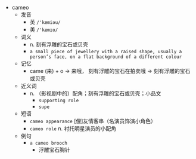 - cameo
  - 发音
    - 英 `/'kæmiəu/`
    - 美 `/'kæmɪo/`
  - 词义
    - n. 刻有浮雕的宝石或贝壳
    - `a small piece of jewellery with a raised shape, usually a person’s face, on a flat background of a different colour`
  - 记忆
    - came (来) + o → 来哦， 刻有浮雕的宝石在拍卖哦 → 刻有浮雕的宝石或贝壳
  - 近义词
    - n. （影视剧中的）配角；刻有浮雕的宝石或贝壳；小品文
      - `supporting role`
      - `supe`
  - 短语
    - `cameo appearance` [俚]友情客串（名演员饰演小角色） 
    - `cameo role` n. 衬托明星演员的小配角 
  - 例句
    - `a cameo brooch`
      - 浮雕宝石胸针

